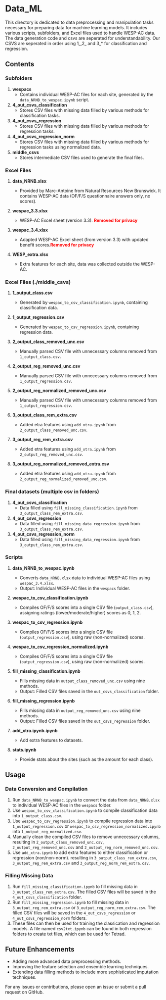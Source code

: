 # Data_ML

This directory is dedicated to data preprocessing and manipulation tasks necessary for preparing data for machine learning models. It includes various scripts, subfolders, and Excel files used to handle WESP-AC data.
The data generation code and csvs are seperated for understandability.
Our CSVS are seperated in order using 1_,2_ and 3_\* for classification and regression.
## Contents

### Subfolders
1. **wespacs**
   - Contains individual WESP-AC files for each site, generated by the `data_NRNB_to_wespac.ipynb` script.
2. **4_out_csvs_classification**
   - Stores CSV files with missing data filled by various methods for classification tasks.
3. **4_out_csvs_regression**
   - Stores CSV files with missing data filled by various methods for regression tasks.
4. **4_out_csvs_regression_norm**
   - Stores CSV files with missing data filled by various methods for regression tasks using normalized data.
5. **middle_csvs**
   - Stores intermediate CSV files used to generate the final files.

### Excel Files
1. **data_NRNB.xlsx**
   - Provided by Marc-Antoine from Natural Resources New Brunswick. It contains WESP-AC data (OF/F/S questionnaire answers only, no scores).
2. **wespac_3.3.xlsx**
   - WESP-AC Excel sheet (version 3.3). <b><span style="color:red">Removed for privacy</span></b>

3. **wespac_3.4.xlsx**
   - Adapted WESP-AC Excel sheet (from version 3.3) with updated benefit scores.<b><span style="color:red">Removed for privacy</span></b>
4. **WESP_extra.xlsx**
   - Extra features for each site, data was collected outside the WESP-AC.
   
### Excel Files (./middle_csvs)
1. **1_output_class.csv**
   - Generated by `wespac_to_csv_classification.ipynb`, containing classification data.
2. **1_output_regression.csv**
   - Generated by `wespac_to_csv_regression.ipynb`, containing regression data.
   
3. **2_output_class_removed_unc.csv**
   - Manually parsed CSV file with unnecessary columns removed from `1_output_class.csv`.
4. **2_output_reg_removed_unc.csv**
   - Manually parsed CSV file with unnecessary columns removed from `1_output_regression.csv`.
5. **2_output_reg_normalized_removed_unc.csv**
   - Manually parsed CSV file with unnecessary columns removed from `1_output_regression.csv`.
   
6. **3_output_class_rem_extra.csv**
   - Added etra features using `add_xtra.ipynb` from `2_output_class_removed_unc.csv`.
7. **3_output_reg_rem_extra.csv**
   - Added etra features using `add_xtra.ipynb` from `2_output_reg_removed_unc.csv`.
8. **3_output_reg_normalized_removed_extra.csv**
   - Added etra features using `add_xtra.ipynb` from `2_output_reg_normalized_removed_unc.csv`.
   
   
### Final datasets (multiple csv in folders)
   
1. **4_out_csvs_classification**
   - Data filled using `fill_missing_classification.ipynb` from `3_output_class_rem_extra.csv`.
2. **4_out_csvs_regression**
   - Data filled using `fill_missing_data_regression.ipynb` from `3_output_class_rem_extra.csv`.
3. **4_out_csvs_regression_norm**
   - Data filled using `fill_missing_data_regression.ipynb` from `3_output_class_rem_extra.csv`.



### Scripts
1. **data_NRNB_to_wespac.ipynb**
   - Converts `data_NRNB.xlsx` data to individual WESP-AC files using `wespac_3.4.xlsx`.
   - Output: Individual WESP-AC files in the `wespacs` folder.

2. **wespac_to_csv_classification.ipynb**
   - Compiles OF/F/S scores into a single CSV file (`output_class.csv`), assigning ratings (lower/moderate/higher) scores as 0, 1, 2.

3. **wespac_to_csv_regression.ipynb**
   - Compiles OF/F/S scores into a single CSV file (`output_regression.csv`), using raw (non-normalized) scores.
4. **wespac_to_csv_regression_normalized.ipynb**
   - Compiles OF/F/S scores into a single CSV file (`output_regression.csv`), using raw (non-normalized) scores.

5. **fill_missing_classification.ipynb**
   - Fills missing data in `output_class_removed_unc.csv` using nine methods.
   - Output: Filled CSV files saved in the `out_csvs_classification` folder.

6. **fill_missing_regression.ipynb**
   - Fills missing data in `output_reg_removed_unc.csv` using nine methods.
   - Output: Filled CSV files saved in the `out_csvs_regression` folder.

7. **add_xtra.ipynb.ipynb**
   - Add extra features to datasets.  
   

8. **stats.ipynb**
   - Provide stats about the sites (such as the amount for each class).  
   

## Usage

### Data Conversion and Compilation
1. Run `data_NRNB_to_wespac.ipynb` to convert the data from `data_NRNB.xlsx` to individual WESP-AC files in the `wespacs` folder.
2. Use `wespac_to_csv_classification.ipynb` to compile classification data into `1_output_class.csv`.
3. Use `wespac_to_csv_regression.ipynb` to compile regression data into `1_output_regression.csv` or `wespac_to_csv_regression_normalized.ipynb` into `1_output_reg_normalized.csv`.
4. Manually clean the compiled CSV files to remove unnecessary columns, resulting in `2_output_class_removed_unc.csv`, `2_output_reg_removed_unc.csv` and `2_output_reg_norm_removed_unc.csv`.
5. Use `add_xtra.ipynb` to add extra features to either classification or regression (non/non-norm). resulting in `3_output_class_rem_extra.csv`, `3_output_reg_rem_extra.csv` and `3_output_reg_norm_rem_extra.csv`.

### Filling Missing Data
1. Run `fill_missing_classification.ipynb` to fill missing data in `3_output_class_rem_extra.csv`. The filled CSV files will be saved in the `4_out_csvs_classification` folder.
2. Run `fill_missing_regression.ipynb` to fill missing data in `3_output_reg_rem_extra.csv` or `3_output_reg_norm_rem_extra.csv`. The filled CSV files will be saved in the `4_out_csvs_regression` or `4_out_csvs_regression_norm` folders.
3. These files can then be used for training the classication and regression models. A file named `csv2txt.ipynb` can be found in both regression folders to create txt files, which can be used for Tetrad.

## Future Enhancements
- Adding more advanced data preprocessing methods.
- Improving the feature selection and ensemble learning techniques.
- Extending data filling methods to include more sophisticated imputation techniques.

For any issues or contributions, please open an issue or submit a pull request on GitHub.
